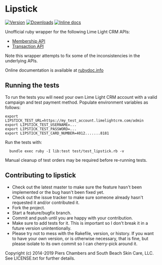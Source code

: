# Lipstick

[![Version](https://badge.fury.io/rb/lipstick.svg)](http://badge.fury.io/rb/lipstick)
[![Downloads](https://img.shields.io/gem/dtv/lipstick.svg?style=flat-square)](https://rubygems.org/gems/lipstick)
[![Inline docs](http://inch-ci.org/github/varyonic/lipstick.svg)](http://inch-ci.org/github/varyonic/lipstick)

Unofficial ruby wrapper for the following Lime Light CRM APIs:

* [Membership API](http://help.limelightcrm.com/entries/317874-Membership-API-Documentation)
* [Transaction API](http://help.limelightcrm.com/entries/22934241-Transaction-API-Documentation)

Note this wrapper attempts to fix some of the inconsistencies in the underlying APIs.

Online documentation is available at [rubydoc.info](http://www.rubydoc.info/github/varyonic/lipstick/master/frames)

## Running the tests

To run the tests you will need your own Lime Light CRM account with a valid campaign and test payment method.  Populate environment variables as follows:

```
export LIPSTICK_TEST_URL=https://my_test_account.limelightcrm.com/admin
export LIPSTICK_TEST_USERNAME=...
export LIPSTICK_TEST_PASSWORD=...
export LIPSTICK_TEST_CARD_NUMBER=4012.......8181
```

Run the tests with:

```
  bundle exec ruby -I lib:test test/test_lipstick.rb -v
```

Manual cleanup of test orders may be required before re-running tests.

## Contributing to lipstick
 
* Check out the latest master to make sure the feature hasn't been implemented or the bug hasn't been fixed yet.
* Check out the issue tracker to make sure someone already hasn't requested it and/or contributed it.
* Fork the project.
* Start a feature/bugfix branch.
* Commit and push until you are happy with your contribution.
* Make sure to add tests for it. This is important so I don't break it in a future version unintentionally.
* Please try not to mess with the Rakefile, version, or history. If you want to have your own version, or is otherwise necessary, that is fine, but please isolate to its own commit so I can cherry-pick around it.

Copyright (c) 2014-2019 Piers Chambers and South Beach Skin Care, LLC. See LICENSE.txt for
further details.

